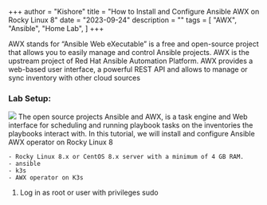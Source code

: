 +++
author = "Kishore"
title = "How to Install and Configure Ansible AWX on Rocky Linux 8"
date = "2023-09-24"
description = ""
tags = [
    "AWX",
    "Ansible",
    "Home Lab",
]
+++

AWX stands for “Ansible Web eXecutable” is a free and open-source project that allows you to easily manage and control Ansible projects. AWX is the upstream project of Red Hat Ansible Automation Platform. AWX provides a web-based user interface, a powerful REST API and allows to manage or sync inventory with other cloud sources
### Lab Setup:
<image src="/images/Lab_BG.png" height="auto" width="auto" position="center">
The open source projects Ansible and AWX, is a task engine and Web interface for scheduling and running playbook tasks on the inventories the playbooks interact with.
In this tutorial, we will install and configure Ansible AWX operator on Rocky Linux 8

```
- Rocky Linux 8.x or CentOS 8.x server with a minimum of 4 GB RAM.
- ansible
- k3s
- AWX operator on K3s
```
1. Log in as root or user with privileges sudo


